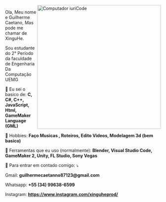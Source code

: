 <img src="https://github.com/XinguHe/XinguHe/blob/master/bc1qzk3kxhdxnzkpdgdn9ueg34y08smxgfv0hxvcu3.jpg" min-width="400px" max-width="400px" width="400px" align="right" alt="Computador iuriCode">

<p align="left"> 
  Ola, Meu nome e Guilherme Caetano, Mas pode me chamar de XinguHe.
  
  Sou estudante do 2° Período da faculdade de Engenharia Da Computação UEMG
</p>

<p align="left">
  🦄 Eu sei o basico de: <strong>C, C#, C++, JavaScript, Html, GameMaker Language (GML)</strong>
</p>

<p align="left">
 🎵 Hobbies: <strong>Faço Musicas , Roteiros, Edito Videos, Modelagem 3d (bem basico)</strong>
</p>

<p align="left">
  💼 Ferramentas que eu uso (normalmente): <strong>Blender, Visual Studio Code, GameMaker 2, Unity, FL Studio, Sony Vegas</strong>
</p>

<p align="left">
  💌 Para entrar em contado comigo: ⤵️
</p>

<p align="left">
Gmail: <strong>guilhermecaetanno87123@gmail.com</strong>
  
Whatsapp: <strong>+55 (34) 99638-6599</strong>

Instagram: <strong>https://www.instagram.com/xinguheprod/</strong>
</p>

